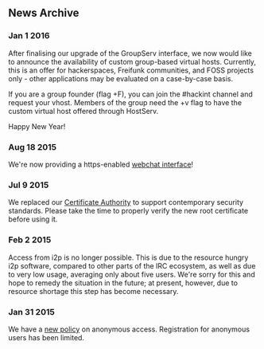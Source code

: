 ## News Archive

### Jan 1 2016
After finalising our upgrade of the GroupServ interface, we now would like to announce the availability of custom group-based virtual hosts. Currently, this is an offer for hackerspaces, Freifunk communities, and FOSS projects only - other applications may be evaluated on a case-by-case basis.

If you are a group founder (flag +F), you can join the #hackint channel and request your vhost. Members of the group need the +v flag to have the custom virtual host offered through HostServ.

Happy New Year!

### Aug 18 2015
We're now providing a https-enabled [webchat interface](/webchat)!


### Jul 9 2015
We replaced our [Certificate Authority](/ca) to support contemporary security standards. Please take the time to properly verify the new root certificate before using it.


### Feb 2 2015
Access from i2p is no longer possible. This is due to the resource hungry i2p software, compared to other parts of the IRC ecosystem, as well as due to very low usage, averaging only about five users.
We're sorry for this and hope to remedy the situation in the future; at present, however, due to resource shortage this step has become necessary.

### Jan 31 2015
We have a [new policy](connect#Tor) on anonymous access. Registration for anonymous users has been limited.
